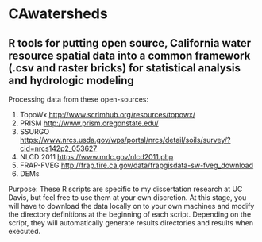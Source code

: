 # CAwatersheds
## R tools for putting open source, California water resource spatial data into a common framework (.csv and raster bricks) for statistical analysis and hydrologic modeling 

Processing data from these open-sources:
1. TopoWx http://www.scrimhub.org/resources/topowx/
2. PRISM http://www.prism.oregonstate.edu/
3. SSURGO https://www.nrcs.usda.gov/wps/portal/nrcs/detail/soils/survey/?cid=nrcs142p2_053627
4. NLCD 2011 https://www.mrlc.gov/nlcd2011.php
5. FRAP-FVEG http://frap.fire.ca.gov/data/frapgisdata-sw-fveg_download
6. DEMs  

Purpose: These R scripts are specific to my dissertation research at UC Davis, but feel free to use them at your own discretion.   At this stage, you will have to download the data locally 
on to your own machines and modify the directory definitions at the beginning of each script.  Depending on the script, they will automatically generate results directories and results when
executed.
